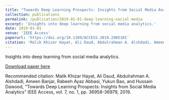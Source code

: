 ```yaml
---
title: "Towards Deep Learning Prospects: Insights from Social Media Analytics"
collection: publications
permalink: /publication/2019-01-01-deep-learning-social-media
excerpt: 'Insights into deep learning from social media analytics.'
date: 2019-01-01
venue: 'IEEE Access'
paperurl: 'https://doi.org/10.1109/ACCESS.2019.2905101'
citation: 'Malik Khizar Hayat, Ali Daud, Abdulrahman A. Alshdadi, Ameen Banjar, Rabeeh Ayaz Abbasi, Yukun Bao, and Hussain Dawood, &quot;Towards Deep Learning Prospects: Insights from Social Media Analytics&quot; IEEE Access, vol. 7, no. 1, pp. 36958-36979, 2019.'
---
```

Insights into deep learning from social media analytics.

[Download paper here](https://doi.org/10.1109/ACCESS.2019.2905101)

Recommended citation: Malik Khizar Hayat, Ali Daud, Abdulrahman A. Alshdadi, Ameen Banjar, Rabeeh Ayaz Abbasi, Yukun Bao, and Hussain Dawood, "Towards Deep Learning Prospects: Insights from Social Media Analytics" IEEE Access, vol. 7, no. 1, pp. 36958-36979, 2019.